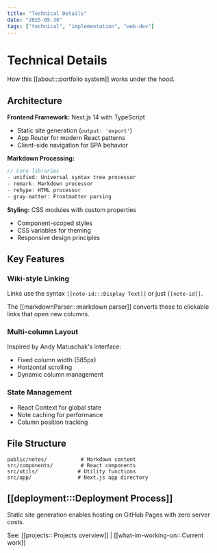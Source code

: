 ```yaml
---
title: "Technical Details"
date: "2025-05-30"
tags: ["technical", "implementation", "web-dev"]
---
```


# Technical Details

How this [[about:::portfolio system]] works under the hood.

## Architecture

**Frontend Framework:** Next.js 14 with TypeScript
- Static site generation (`output: 'export'`)
- App Router for modern React patterns
- Client-side navigation for SPA behavior

**Markdown Processing:**
```javascript
// Core libraries
- unified: Universal syntax tree processor
- remark: Markdown processor
- rehype: HTML processor
- gray-matter: Frontmatter parsing
```

**Styling:** CSS modules with custom properties
- Component-scoped styles
- CSS variables for theming
- Responsive design principles

## Key Features

### Wiki-style Linking
Links use the syntax `[[note-id:::Display Text]]` or just `[[note-id]]`.

The [[markdownParser:::markdown parser]] converts these to clickable links that open new columns.

### Multi-column Layout
Inspired by Andy Matuschak's interface:
- Fixed column width (585px)
- Horizontal scrolling
- Dynamic column management

### State Management
- React Context for global state
- Note caching for performance
- Column position tracking

## File Structure
```
public/notes/           # Markdown content
src/components/         # React components
src/utils/             # Utility functions
src/app/               # Next.js app directory
```

## [[deployment:::Deployment Process]]

Static site generation enables hosting on GitHub Pages with zero server costs.

See: [[projects:::Projects overview]] | [[what-im-working-on:::Current work]]

